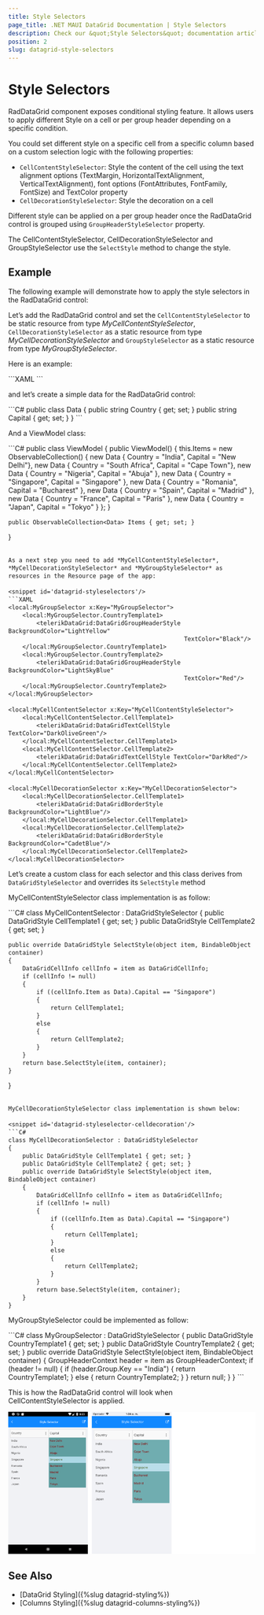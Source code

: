 ```yaml
---
title: Style Selectors
page_title: .NET MAUI DataGrid Documentation | Style Selectors
description: Check our &quot;Style Selectors&quot; documentation article for Telerik DataGrid for .NET MAUI control.
position: 2
slug: datagrid-style-selectors
---
```


# Style Selectors

RadDataGrid component exposes conditional styling feature. It allows users to apply different Style on a cell or per group header depending on a specific condition.

You could set different style on a specific cell from a specific column based on a custom selection logic with the following properties:

* `CellContentStyleSelector`: Style the content of the cell using the text alignment options (TextMargin, HorizontalTextAlignment, VerticalTextAlignment), font options (FontAttributes, FontFamily, FontSize) and TextColor property
* `CellDecorationStyleSelector`: Style the decoration on a cell

Different style can be applied on a per group header once the RadDataGrid control is grouped using `GroupHeaderStyleSelector` property.

The CellContentStyleSelector, CellDecorationStyleSelector and GroupStyleSelector use the `SelectStyle` method to change the style.

## Example

The following example will demonstrate how to apply the style selectors in the RadDataGrid control:

Let’s add the RadDataGrid control and set the `CellContentStyleSelector` to be static resource from type *MyCellContentStyleSelector*, `CellDecorationStyleSelector` as a static resource from type *MyCellDecorationStyleSelector* and `GroupStyleSelector` as a static resource from type *MyGroupStyleSelector*.

Here is an example:

<snippet id='datagrid-styleselector-example'/>
```XAML
<telerikDataGrid:RadDataGrid x:Name="dataGrid"
							 ItemsSource="{Binding Items}"
							 AutoGenerateColumns="False"
							 GroupHeaderStyleSelector="{StaticResource MyGroupSelector}"
							 UserEditMode="Cell">
	<telerikDataGrid:RadDataGrid.Columns>
		<telerikDataGrid:DataGridTextColumn PropertyName="Country" />
		<telerikDataGrid:DataGridTextColumn PropertyName="Capital"
											CellContentStyleSelector="{StaticResource MyCellContentStyleSelector}"
											CellDecorationStyleSelector="{StaticResource MyCellDecorationSelector}" />
	</telerikDataGrid:RadDataGrid.Columns>
</telerikDataGrid:RadDataGrid>
```

and let’s create a simple data for the RadDataGrid control:

<snippet id='datagrid-styleselector-data'/>
```C#
public class Data
{
	public string Country { get; set; }
	public string Capital { get; set; }
}
```

And a ViewModel class:

<snippet id='datagrid-styleselector-items'/>
```C#
public class ViewModel
{
	public ViewModel()
	{
		this.Items = new ObservableCollection<Data>()
		{
			new Data { Country = "India", Capital = "New Delhi"},
			new Data { Country = "South Africa", Capital = "Cape Town"},
			new Data { Country = "Nigeria", Capital = "Abuja" },
			new Data { Country = "Singapore", Capital = "Singapore" },
			new Data { Country = "Romania", Capital = "Bucharest" },
			new Data { Country = "Spain", Capital = "Madrid" },
			new Data { Country = "France", Capital = "Paris" },
			new Data { Country = "Japan", Capital = "Tokyo" }
		};
	}

	public ObservableCollection<Data> Items { get; set; }
}
```

As a next step you need to add *MyCellContentStyleSelector*, *MyCellDecorationStyleSelector* and *MyGroupStyleSelector* as resources in the Resource page of the app:

<snippet id='datagrid-styleselectors'/>
```XAML
<local:MyGroupSelector x:Key="MyGroupSelector">
	<local:MyGroupSelector.CountryTemplate1>
		<telerikDataGrid:DataGridGroupHeaderStyle BackgroundColor="LightYellow"
												  TextColor="Black"/>
	</local:MyGroupSelector.CountryTemplate1>
	<local:MyGroupSelector.CountryTemplate2>
		<telerikDataGrid:DataGridGroupHeaderStyle BackgroundColor="LightSkyBlue"
											      TextColor="Red"/>
	</local:MyGroupSelector.CountryTemplate2>
</local:MyGroupSelector>

<local:MyCellContentSelector x:Key="MyCellContentStyleSelector">
    <local:MyCellContentSelector.CellTemplate1>
        <telerikDataGrid:DataGridTextCellStyle TextColor="DarkOliveGreen"/>
    </local:MyCellContentSelector.CellTemplate1>
    <local:MyCellContentSelector.CellTemplate2>
        <telerikDataGrid:DataGridTextCellStyle TextColor="DarkRed"/>
    </local:MyCellContentSelector.CellTemplate2>
</local:MyCellContentSelector>

<local:MyCellDecorationSelector x:Key="MyCellDecorationSelector">
    <local:MyCellDecorationSelector.CellTemplate1>
        <telerikDataGrid:DataGridBorderStyle BackgroundColor="LightBlue"/>
    </local:MyCellDecorationSelector.CellTemplate1>
    <local:MyCellDecorationSelector.CellTemplate2>
        <telerikDataGrid:DataGridBorderStyle BackgroundColor="CadetBlue"/>
    </local:MyCellDecorationSelector.CellTemplate2>
</local:MyCellDecorationSelector>
```

Let’s create a custom class for each selector and this class derives from `DataGridStyleSelector` and overrides its `SelectStyle` method

MyCellContentStyleSelector class implementation is as follow:

<snippet id='datagrid-styleselector-cellcontent'/>
```C#
class MyCellContentSelector : DataGridStyleSelector
{
    public DataGridStyle CellTemplate1 { get; set; }
    public DataGridStyle CellTemplate2 { get; set; }

    public override DataGridStyle SelectStyle(object item, BindableObject container)
    {
        DataGridCellInfo cellInfo = item as DataGridCellInfo;
        if (cellInfo != null)
        {
            if ((cellInfo.Item as Data).Capital == "Singapore")
            {
                return CellTemplate1;
            }
            else
            {
                return CellTemplate2;
            }
        }
        return base.SelectStyle(item, container);
    }
}
```

MyCellDecorationStyleSelector class implementation is shown below:

<snippet id='datagrid-styleselector-celldecoration'/>
```C#
class MyCellDecorationSelector : DataGridStyleSelector
{
    public DataGridStyle CellTemplate1 { get; set; }
    public DataGridStyle CellTemplate2 { get; set; }
    public override DataGridStyle SelectStyle(object item, BindableObject container)
    {
        DataGridCellInfo cellInfo = item as DataGridCellInfo;
        if (cellInfo != null)
        {
            if ((cellInfo.Item as Data).Capital == "Singapore")
            {
                return CellTemplate1;
            }
            else
            {
                return CellTemplate2;
            }
        }
        return base.SelectStyle(item, container);
    }
}
```

MyGroupStyleSelector could be implemented as follow:

<snippet id='datagrid-styleselector-group'/>
```C#
class MyGroupSelector : DataGridStyleSelector
{
    public DataGridStyle CountryTemplate1 { get; set; }
    public DataGridStyle CountryTemplate2 { get; set; }
    public override DataGridStyle SelectStyle(object item, BindableObject container)
    {
        GroupHeaderContext header = item as GroupHeaderContext;
        if (header != null)
        {
            if (header.Group.Key == "India")
            {
                return CountryTemplate1;
            }
            else
            {
                return CountryTemplate2;
            }
        }
        return null;
    }
}
```

This is how the RadDataGrid control will look when CellContentStyleSelector is applied.

![DataGrid StyleSelectors](../images/datagrid-style-selector.png)

## See Also

- [DataGrid Styling]({%slug datagrid-styling%})
- [Columns Styling]({%slug datagrid-columns-styling%})
